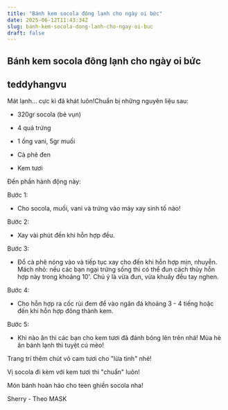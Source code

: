 ```yaml
---
title: "Bánh kem socola đông lạnh cho ngày oi bức"
date: 2025-06-12T11:43:34Z
slug: banh-kem-socola-dong-lanh-cho-ngay-oi-buc
draft: false
---
```


## Bánh kem socola đông lạnh cho ngày oi bức

## teddyhangvu

Mát lạnh... cực kì đã khát luôn!Chuẩn bị những nguyên liệu sau:

- 320gr socola (bẻ vụn)

- 4 quả trứng 

- 1 ống vani, 5gr muối

- Cà phê đen

- Kem tươi

 
 
Đến phần hành động này: 






Bước 1: 
- Cho socola, muối, vani và trứng vào máy xay sinh tố nào!




Bước 2: 

- Xay vài phút đến khi hỗn hợp đều.




Bước 3:

- Đổ cà phê nóng vào và tiếp tục xay cho đến khi hỗn hợp mịn, nhuyễn.
Mách nhỏ: nếu các bạn ngại trứng sống thì có thể đun cách thủy hỗn hợp này trong khoảng 10'. Chú ý là vừa đun, vừa khuấy đều tay nghen.




Bước 4: 

- Cho hỗn hợp ra cốc rùi đem để vào ngăn đá khoảng 3 - 4 tiếng hoặc đến khi hỗn hợp đông thành kem.




Bước 5:

- Khi nào ăn thì các bạn cho kem tươi đã đánh bông lên trên nhá!
Mùa hè ăn bánh lạnh thì tuyệt cú mèo!



Trang trí thêm chút vỏ cam tươi cho "lừa tình" nhé!



Vị socola đi kèm với kem tươi thì "chuẩn" luôn!



Món bánh hoàn hảo cho teen ghiền socola nha!
 
Sherry - Theo MASK